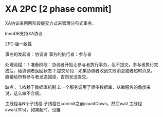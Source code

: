 # XA 2PC [2 phase commit]

XA协议采用两阶段提交方式来管理分布式事务。

InnoDB支持XA协议

2PC:强一致性

事务的发起者：协调者
事务的执行者：参与者

处理流程：
1.准备阶段：协调者开始让参与者执行事务，但不提交，参与者执行完成后，给协调者返回状态
2.提交阶段：如果协调者收到失败消息或者超时消息，直接给所有参与者发送回滚，否则发送提交。

缺点：
1.依赖于数据库机制
2.一个服务调用了很多数据库，从微服务的角度来说，这么做不合规。


主线程与N个子线程
子线程在commit之前countDown，然后wait
主线程await(30s)，如果超时，设置






